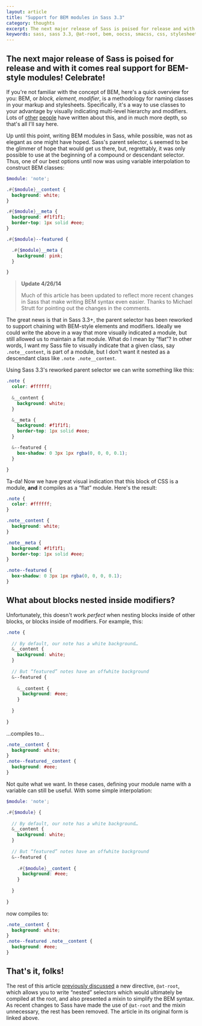```yaml
---
layout: article
title: "Support for BEM modules in Sass 3.3"
category: thoughts
excerpt: The next major release of Sass is poised for release and with it comes real support for BEM-style modules!
keywords: sass, sass 3.3, @at-root, bem, oocss, smacss, css, stylesheets
---
```


## The next major release of Sass is poised for release and with it comes real support for BEM-style modules! Celebrate!

If you're not familiar with the concept of BEM, here's a quick overview for you:
BEM, or *block, element, modifier*, is a methodology for naming classes in your
markup and stylesheets. Specifically, it's a way to use classes to your
advantage by visually indicating multi-level hierarchy and modifiers. Lots of
[other](http://csswizardry.com/2013/01/mindbemding-getting-your-head-round-bem-syntax/)
[people](http://coding.smashingmagazine.com/2012/04/16/a-new-front-end-methodology-bem/)
have written about this, and in much more depth, so that's all I'll say here.

Up until this point, writing BEM modules in Sass, while possible, was not as
elegant as one might have hoped. Sass's parent selector, ```&``` seemed to be
the glimmer of hope that would get us there, but, regrettably, it was only
possible to use at the beginning of a compound or descendant selector. Thus, one
of our best options until now was using variable interpolation to construct BEM
classes:

```scss
$module: 'note';

.#{$module}__content {
  background: white;
}

.#{$module}__meta {
  background: #f1f1f1;
  border-top: 1px solid #eee;
}

.#{$module}--featured {

  .#{$module}__meta {
    background: pink;
  }

}
```

> **Update 4/26/14**
> 
> Much of this article has been updated to reflect more recent changes in Sass
> that make writing BEM syntax even easier. Thanks to Michael Strutt for
> pointing out the changes in the comments.

The great news is that in Sass 3.3+, the parent selector has been reworked to
support chaining with BEM-style elements and modifiers. Ideally we could write
the above in a way that more visually indicated a module, but still allowed us
to maintain a flat module. What do I mean by “flat”? In other words, I want my
Sass file to visually indicate that a given class, say ```.note__content```, is
part of a module, but I don't want it nested as a descendant class like ```.note
.note__content```.

Using Sass 3.3's reworked parent selector we can write something like this:

```scss
.note {
  color: #ffffff;
  
  &__content {
    background: white; 
  }

  &__meta {
    background: #f1f1f1;
    border-top: 1px solid #eee;
  }

  &--featured {
    box-shadow: 0 3px 1px rgba(0, 0, 0, 0.1);
  }

}
```

Ta-da! Now we have great visual indication that this block of CSS is a module,
**and** it compiles as a “flat” module. Here's the result:

```css
.note {
  color: #ffffff;
}

.note__content {
  background: white;
}

.note__meta {
  background: #f1f1f1;
  border-top: 1px solid #eee;
}

.note--featured {
  box-shadow: 0 3px 1px rgba(0, 0, 0, 0.1);
}
```

## What about blocks nested inside modifiers?

Unfortunately, this doesn't work *perfect* when nesting blocks inside of other
blocks, or blocks inside of modifiers. For example, this:

```scss
.note {
  
  // By default, our note has a white background…
  &__content {
    background: white;
  }
  
  // But “featured” notes have an offwhite background
  &--featured {
    
    &__content {
      background: #eee;
    }
    
  }
  
}
```

…compiles to…

```css
.note__content {
  background: white;
}
.note--featured__content {
  background: #eee;
}
```

Not quite what we want. In these cases, defining your module name with a variable
can still be useful. With some simple interpolation:

```scss
$module: 'note';

.#{$module} {
  
  // By default, our note has a white background…
  &__content {
    background: white;
  }
  
  // But “featured” notes have an offwhite background
  &--featured {
    
    .#{$module}__content {
      background: #eee;
    }
    
  }
  
}
```

now compiles to:

```css
.note__content {
  background: white;
}
.note--featured .note__content {
  background: #eee;
}
```

## That's it, folks!

The rest of this article [previously discussed](https://github.com/mikefowler/mikefowler.github.io/blob/3ad23f0a7f7e877b21bcdd83a7a36a4b3f27732d/_posts/2013-10-17-support-for-bem-modules-sass-3.3.md)
a new directive, `@at-root`, which allows you to write “nested” selectors which 
would ultimately be compiled at the root, and also presented a mixin to
simplify the BEM syntax. As recent changes to Sass have made the use of 
`@at-root` and the mixin unnecessary, the rest has been removed. The article
in its original form is linked above.
